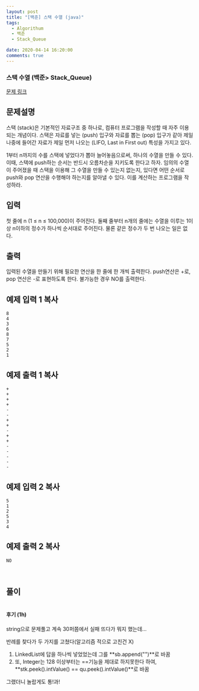 ```yaml
---
layout: post
title: "[백준] 스택 수열 (java)"
tags:
  - Algorithum
  - 백준
  - Stack_Queue

date: 2020-04-14 16:20:00
comments: true
---
```




###   스택 수열 (백준> Stack_Queue)

[문제 링크](https://www.acmicpc.net/problem/1874 )

## 문제설명

스택 (stack)은 기본적인 자료구조 중 하나로, 컴퓨터 프로그램을 작성할 때 자주 이용되는 개념이다. 스택은 자료를 넣는 (push) 입구와 자료를 뽑는 (pop) 입구가 같아 제일 나중에 들어간 자료가 제일 먼저 나오는 (LIFO, Last in First out) 특성을 가지고 있다.

1부터 n까지의 수를 스택에 넣었다가 뽑아 늘어놓음으로써, 하나의 수열을 만들 수 있다. 이때, 스택에 push하는 순서는 반드시 오름차순을 지키도록 한다고 하자. 임의의 수열이 주어졌을 때 스택을 이용해 그 수열을 만들 수 있는지 없는지, 있다면 어떤 순서로 push와 pop 연산을 수행해야 하는지를 알아낼 수 있다. 이를 계산하는 프로그램을 작성하라.

## 입력

첫 줄에 n (1 ≤ n ≤ 100,000)이 주어진다. 둘째 줄부터 n개의 줄에는 수열을 이루는 1이상 n이하의 정수가 하나씩 순서대로 주어진다. 물론 같은 정수가 두 번 나오는 일은 없다.

## 출력

입력된 수열을 만들기 위해 필요한 연산을 한 줄에 한 개씩 출력한다. push연산은 +로, pop 연산은 -로 표현하도록 한다. 불가능한 경우 NO를 출력한다.

## 예제 입력 1 복사

```
8
4
3
6
8
7
5
2
1
```

## 예제 출력 1 복사

```
+
+
+
+
-
-
+
+
-
+
+
-
-
-
-
-
```

## 예제 입력 2 복사

```
5
1
2
5
3
4
```

## 예제 출력 2 복사

```
NO
```

<br>

## 풀이

```java

```

#### 후기 (1h)

string으로 문제풀고 계속 30퍼쯤에서 실패 뜨다가 뭐지 했는데... <br>

반례를 찾다가 두 가지를 고쳤다(알고리즘 적으로 고친건 X) <br>

1. LinkedList<String>에 답을 하나씩 넣었었는데 그를 **sb.append("")**로 바꿈
2. 또, Integer는 128 이상부터는 ==기능을 제대로 하지못한다 하여, **stk.peek().intValue() == qu.peek().intValue()**로 바꿈

그랬더니 놀랍게도 통!과!